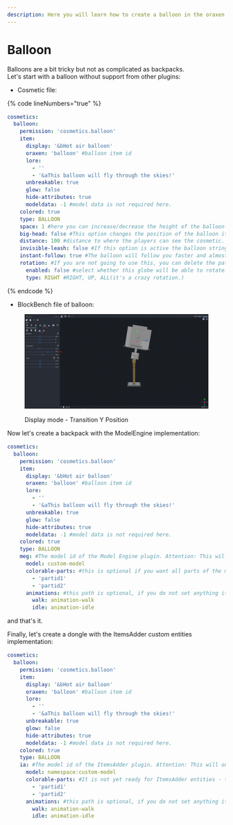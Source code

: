 ```yaml
---
description: Here you will learn how to create a balloon in the oraxen form.
---
```


# Balloon

Balloons are a bit tricky but not as complicated as backpacks.\
Let's start with a balloon without support from other plugins:

* Cosmetic file:

{% code lineNumbers="true" %}
```yaml
cosmetics:
  balloon:
    permission: 'cosmetics.balloon'
    item:
      display: '&bHot air balloon'
      oraxen: 'balloon' #balloon item id
      lore:
        - ''
        - '&aThis balloon will fly through the skies!'
      unbreakable: true
      glow: false
      hide-attributes: true
      modeldata: -1 #model data is not required here.
    colored: true
    type: BALLOON
    space: 1 #here you can increase/decrease the height of the balloon
    big-head: false #This option changes the position of the balloon item from the head to the right hand.
    distance: 100 #distance to where the players can see the cosmetic.
    invisible-leash: false #If this option is active the balloon string will not be visible.
    instant-follow: true #The balloon will follow you faster and almost instantaneously.
    rotation: #If you are not going to use this, you can delete the path
      enabled: false #select whether this globe will be able to rotate.
      type: RIGHT #RIGHT, UP, ALL(it's a crazy rotation.)
```
{% endcode %}

* BlockBench file of balloon:

<figure><img src="../../.gitbook/assets/image (3).png" alt=""><figcaption><p>Display mode - Transition Y Position</p></figcaption></figure>

Now let's create a backpack with the ModelEngine implementation:

```yaml
cosmetics:
  balloon:
    permission: 'cosmetics.balloon'
    item:
      display: '&bHot air balloon'
      oraxen: 'balloon' #balloon item id
      lore:
        - ''
        - '&aThis balloon will fly through the skies!'
      unbreakable: true
      glow: false
      hide-attributes: true
      modeldata: -1 #model data is not required here.
    colored: true
    type: BALLOON
    meg: #The model id of the Model Engine plugin. Attention: This will only be seen while you have the balloon equipped, that is, it will not replace the item nor will it be seen in the gui!
      model: custom-model
      colorable-parts: #this is optional if you want all parts of the model to be painted remove this path
        - 'partid1'
        - 'partid2'
      animations: #this path is optional, if you do not set anything it will default to "walk" and "idle". 
        walk: animation-walk
        idle: animation-idle
```

and that's it.

Finally, let's create a dongle with the ItemsAdder custom entities implementation:

```yaml
cosmetics:
  balloon:
    permission: 'cosmetics.balloon'
    item:
      display: '&bHot air balloon'
      oraxen: 'balloon' #balloon item id
      lore:
        - ''
        - '&aThis balloon will fly through the skies!'
      unbreakable: true
      glow: false
      hide-attributes: true
      modeldata: -1 #model data is not required here.
    colored: true
    type: BALLOON
    ia: #The model id of the ItemsAdder plugin. Attention: This will only be seen while you have the balloon equipped, that is, it will not replace the item nor will it be seen in the gui!
      model: namespace:custom-model
      colorable-parts: #It is not yet ready for ItemsAdder entities - this is optional if you want all parts of the model to be painted remove this path
        - 'partid1'
        - 'partid2'
      animations: #this path is optional, if you do not set anything it will default to "walk" and "idle". 
        walk: animation-walk
        idle: animation-idle
```
